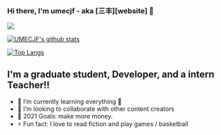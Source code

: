 ### Hi there, I'm umecjf - aka [三丰][website] 👋


![](https://komarev.com/ghpvc/?username=SFUMECJF)



[![UMECJF's github stats](https://github-readme-stats.vercel.app/api?username=SFUMECJF&count_private=true)](https://github.com/SFUMECJF/SFUMECJF)

<!-- [![SFUMECJF's wakatime stats](https://github-readme-stats.vercel.app/api/wakatime?username=SFUMECJF)](https://github.com/luozhouyang/luozhouyang) -->

[![Top Langs](https://github-readme-stats.vercel.app/api/top-langs/?username=SFUMECJF&layout=compact)](https://github.com/SFUMECJF/SFUMECJF)

<!-- [![ZhouYang Luo's github stats](https://github-readme-stats.vercel.app/api/pin?username=luozhouyang&repo=github-readme-stats&show_icons=true)](https://github.com/luozhouyang/github-readme-stats) -->


## I'm a graduate student, Developer, and a intern Teacher!!

- 🌱 I’m currently learning everything 🤣
- 👯 I’m looking to collaborate with other content creators
- 🥅 2021 Goals: make more money. 
- ⚡ Fun fact: I love to read fiction and play games / basketball
